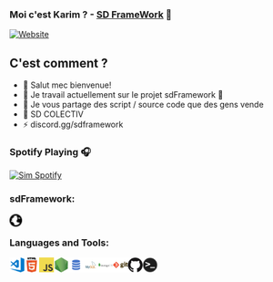 ### Moi c'est Karim ? - [SD FrameWork][website] 👋

[![Website](https://img.shields.io/website?label=SDprotect.net&style=for-the-badge&url=https%253A%252F%252sdprotect.net)](https://sdguard.fr)

## C'est comment ?

- 🔭 Salut mec bienvenue!
- 🌱 Je travail actuellement sur le projet sdFramework 🤣
- 👯 Je vous partage des script / source code que des gens vende 
- 🥅 SD COLECTIV
- ⚡ discord.gg/sdframework

### Spotify Playing 🎧

[<img src="https://now-playing-codestackr.vercel.app/api/spotify-playing" alt="Sim Spotify " width="350" />](https://open.spotify.com/user/b9b451f08t75cj4ls7kcvjh4j?si=kOMtLQbMQuScvC0Qn6zTWA)

### sdFramework:

[<img align="left" alt="sfguard.fr" width="22px" src="https://raw.githubusercontent.com/iconic/open-iconic/master/svg/globe.svg" />][website]

<br />

### Languages and Tools:

[<img align="left" alt="Visual Studio Code" width="26px" src="https://raw.githubusercontent.com/github/explore/80688e429a7d4ef2fca1e82350fe8e3517d3494d/topics/visual-studio-code/visual-studio-code.png" />][webdevplaylist]
[<img align="left" alt="HTML5" width="26px" src="https://raw.githubusercontent.com/github/explore/80688e429a7d4ef2fca1e82350fe8e3517d3494d/topics/html/html.png" />][webdevplaylist]
[<img align="left" alt="JavaScript" width="26px" src="https://raw.githubusercontent.com/github/explore/80688e429a7d4ef2fca1e82350fe8e3517d3494d/topics/javascript/javascript.png" />][jsplaylist]
[<img align="left" alt="Node.js" width="26px" src="https://raw.githubusercontent.com/github/explore/80688e429a7d4ef2fca1e82350fe8e3517d3494d/topics/nodejs/nodejs.png" />][webdevplaylist]
[<img align="left" alt="SQL" width="26px" src="https://raw.githubusercontent.com/github/explore/80688e429a7d4ef2fca1e82350fe8e3517d3494d/topics/sql/sql.png" />][webdevplaylist]
[<img align="left" alt="MySQL" width="26px" src="https://raw.githubusercontent.com/github/explore/80688e429a7d4ef2fca1e82350fe8e3517d3494d/topics/mysql/mysql.png" />][webdevplaylist]
[<img align="left" alt="MongoDB" width="26px" src="https://raw.githubusercontent.com/github/explore/80688e429a7d4ef2fca1e82350fe8e3517d3494d/topics/mongodb/mongodb.png" />][webdevplaylist]
[<img align="left" alt="Git" width="26px" src="https://raw.githubusercontent.com/github/explore/80688e429a7d4ef2fca1e82350fe8e3517d3494d/topics/git/git.png" />][webdevplaylist]
[<img align="left" alt="GitHub" width="26px" src="https://raw.githubusercontent.com/github/explore/78df643247d429f6cc873026c0622819ad797942/topics/github/github.png" />][webdevplaylist]
[<img align="left" alt="Terminal" width="26px" src="https://raw.githubusercontent.com/github/explore/80688e429a7d4ef2fca1e82350fe8e3517d3494d/topics/terminal/terminal.png" />][webdevplaylist]

<br />
<br />


[website]: https://discord.gg/sdframework
[course]: http://discord.gg/sdframework
[twitter]: https://twitter.com/sdprotect
[youtube]: https://youtube.com/sdprotect
[instagram]: https://instagram.com/sdprotect
[linkedin]: https://linkedin.com/in/sdprotect
[webdevplaylist]: https://www.youtube.com
[jsplaylist]: https://www.youtube.com
[cssplaylist]: https://www.youtube.com
[reactplaylist]: https://www.youtube.com
